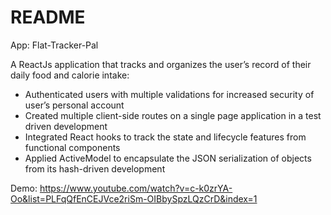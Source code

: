 # README
App: Flat-Tracker-Pal

A ReactJs application that tracks and organizes the user’s record of their daily food and calorie intake:

* Authenticated users with multiple validations for increased security of user’s personal account 
* Created multiple client-side routes on a single page application in a test driven development 
* Integrated React hooks to track the state and lifecycle features from functional components
* Applied ActiveModel to encapsulate the JSON serialization of objects from its hash-driven development 

Demo: https://www.youtube.com/watch?v=c-k0zrYA-Oo&list=PLFqQfEnCEJVce2riSm-OIBbySpzLQzCrD&index=1



